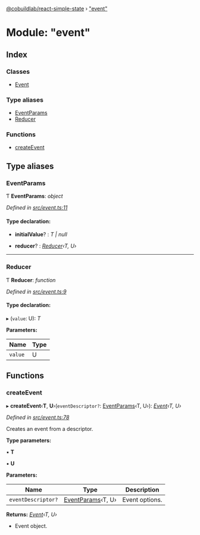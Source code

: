 [@cobuildlab/react-simple-state](../README.md) › ["event"](_event_.md)

# Module: "event"

## Index

### Classes

* [Event](../classes/_event_.event.md)

### Type aliases

* [EventParams](_event_.md#eventparams)
* [Reducer](_event_.md#reducer)

### Functions

* [createEvent](_event_.md#createevent)

## Type aliases

###  EventParams

Ƭ **EventParams**: *object*

*Defined in [src/event.ts:11](https://github.com/cobuildlab/react-simple-state/blob/a61bd53/src/event.ts#L11)*

#### Type declaration:

* **initialValue**? : *T | null*

* **reducer**? : *[Reducer](_event_.md#reducer)‹T, U›*

___

###  Reducer

Ƭ **Reducer**: *function*

*Defined in [src/event.ts:9](https://github.com/cobuildlab/react-simple-state/blob/a61bd53/src/event.ts#L9)*

#### Type declaration:

▸ (`value`: U): *T*

**Parameters:**

Name | Type |
------ | ------ |
`value` | U |

## Functions

###  createEvent

▸ **createEvent**‹**T**, **U**›(`eventDescriptor?`: [EventParams](_event_.md#eventparams)‹T, U›): *[Event](../classes/_event_.event.md)‹T, U›*

*Defined in [src/event.ts:78](https://github.com/cobuildlab/react-simple-state/blob/a61bd53/src/event.ts#L78)*

Creates an event from a descriptor.

**Type parameters:**

▪ **T**

▪ **U**

**Parameters:**

Name | Type | Description |
------ | ------ | ------ |
`eventDescriptor?` | [EventParams](_event_.md#eventparams)‹T, U› | Event options. |

**Returns:** *[Event](../classes/_event_.event.md)‹T, U›*

- Event object.
